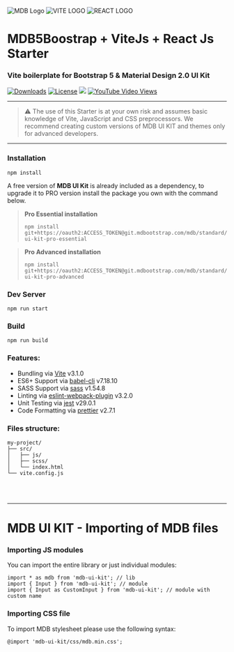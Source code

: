 ![MDB Logo](https://mdbootstrap.com/img/Marketing/general/logo/medium/mdb-r.png)
![VITE LOGO](https://www.linkpicture.com/q/logo-1_7.svg)
![REACT LOGO](https://cdn4.iconfinder.com/data/icons/logos-3/600/React.js_logo-64.png)

# MDB5Boostrap + ViteJs + React Js Starter

### Vite boilerplate for Bootstrap 5 & Material Design 2.0 UI Kit


<a href="https://npmcharts.com/compare/mdbootstrap?minimal=true"> <img src="https://img.shields.io/npm/dm/mdbootstrap.svg?label=MDB%20Downloads" alt="Downloads"></a>
<a href="https://github.com/mdbootstrap/bootstrap-material-design/blob/master/License.pdf"><img src="https://img.shields.io/badge/license-MIT-green.svg" alt="License"></a>
<a href="https://twitter.com/intent/tweet/?text=Thanks+@mdbootstrap+for+creating+amazing+and+free+Material+Design+for+Bootstrap+4+UI+KIT%20https://mdbootstrap.com/docs/jquery/&hashtags=javascript,code,webdesign,bootstrap"><img src="https://img.shields.io/twitter/url/http/shields.io.svg?style=social&label=Let%20us%20know%20you%20were%20here%21&"></a>
<a href="https://www.youtube.com/watch?v=c9B4TPnak1A&t=6s"><img alt="YouTube Video Views" src="https://img.shields.io/youtube/views/c9B4TPnak1A?label=Bootstrap%205%20Tutorial%20Views&style=social"></a>

___

> :warning: The use of this Starter is at your own risk and assumes basic knowledge of Vite, JavaScript and CSS preprocessors. We recommend creating custom versions of MDB UI KIT and themes only for advanced developers.

___

### Installation
```
npm install
```

A free version of **MDB UI Kit** is already included as a dependency, to upgrade it to PRO version install the package you own with the command below.

> **Pro Essential installation**
> ```
> npm install git+https://oauth2:ACCESS_TOKEN@git.mdbootstrap.com/mdb/standard/mdb-ui-kit-pro-essential
> ```

> **Pro Advanced installation**
> ```
> npm install git+https://oauth2:ACCESS_TOKEN@git.mdbootstrap.com/mdb/standard/mdb-ui-kit-pro-advanced
> ```

### Dev Server
```
npm run start
```

### Build
```
npm run build
```


### Features:

* Bundling via [Vite](https://github.com/vitejs/vite) v3.1.0
* ES6+ Support via [babel-cli](https://github.com/babel/babel) v7.18.10
* SASS Support via [sass](https://github.com/sass/dart-sass) v1.54.8
* Linting via [eslint-webpack-plugin](https://github.com/webpack-contrib/eslint-webpack-plugin) v3.2.0
* Unit Testing via [jest](https://github.com/facebook/jest) v29.0.1
* Code Formatting via [prettier](https://github.com/prettier/prettier) v2.7.1

### Files structure:

```
my-project/
├── src/
│   ├── js/
│   ├── scss/
│   └── index.html
└── vite.config.js
```
<br><br>

___

# MDB UI KIT - Importing of MDB files

### Importing JS modules
You can import the entire library or just individual modules:
```
import * as mdb from 'mdb-ui-kit'; // lib
import { Input } from 'mdb-ui-kit'; // module
import { Input as CustomInput } from 'mdb-ui-kit'; // module with custom name
```

### Importing CSS file
To import MDB stylesheet please use the following syntax:
```
@import 'mdb-ui-kit/css/mdb.min.css';
```


